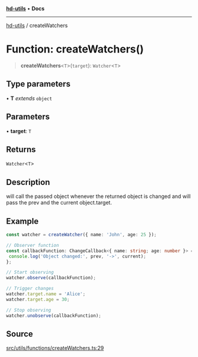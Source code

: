 [**hd-utils**](../README.md) • **Docs**

***

[hd-utils](../globals.md) / createWatchers

# Function: createWatchers()

> **createWatchers**\<`T`\>(`target`): `Watcher`\<`T`\>

## Type parameters

• **T** *extends* `object`

## Parameters

• **target**: `T`

## Returns

`Watcher`\<`T`\>

## Description

will call the passed object whenever the returned object is changed and will pass the prev and the current object.target.

## Example

```ts
const watcher = createWatcher({ name: 'John', age: 25 });

// Observer function
const callbackFunction: ChangeCallback<{ name: string; age: number }> = (prev, current) => {
 console.log('Object changed:', prev, '->', current);
};

// Start observing
watcher.observe(callbackFunction);

// Trigger changes
watcher.target.name = 'Alice';
watcher.target.age = 30;

// Stop observing
watcher.unobserve(callbackFunction);
```

## Source

[src/utils/functions/createWatchers.ts:29](https://github.com/AhmadHddad/h-utils/blob/5c76ff5de068cee019fc632d9da2e395721bb48f/src/utils/functions/createWatchers.ts#L29)
